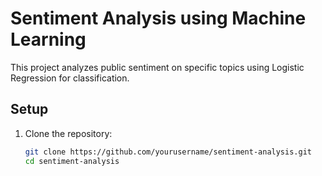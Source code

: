 # Sentiment Analysis using Machine Learning

This project analyzes public sentiment on specific topics using Logistic Regression for classification.

## Setup

1. Clone the repository:
   ```bash
   git clone https://github.com/yourusername/sentiment-analysis.git
   cd sentiment-analysis